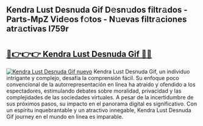 ## Kendra Lust Desnuda Gif D𝚎sn𝚞dos filtr𝚊dos - Parts-MpZ Vid𝚎os f𝚘tos - N𝚞evas filtr𝚊ciones atr𝚊ctivas I759r

# <h2><a href="http://mb9eiu.tromn.icu/?c=Kendra+Lust+Desnuda+Gif">🔗👉👉👉 Kendra Lust Desnuda Gif 🔗🔗</a></h2>

[![Kendra Lust Desnuda Gif nuevo](https://i.imgur.com/pEAQMta.gif)](http://mb9eiu.tromn.icu/?c=Kendra+Lust+Desnuda+Gif)
Kendra Lust Desnuda Gif, un individuo intrigante y complejo, desafía la comprensión fácil. Su enfoque poco convencional de la autorrepresentación en línea ha atraído y ofendido a los espectadores, estimulando debates sobre moralidad, privacidad y las complejidades de las sociedades virtuales. A pesar de la incertidumbre de sus próximos pasos, su impacto en el panorama digital es significativo. Con un espíritu inquebrantable y un atractivo innegable, Kendra Lust Desnuda Gif journey en el mundo en línea es imparable.
